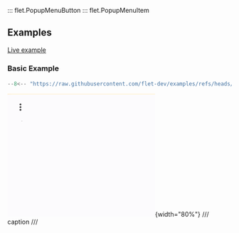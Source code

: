 ::: flet.PopupMenuButton
::: flet.PopupMenuItem

## Examples

[Live example](https://flet-controls-gallery.fly.dev/buttons/popupmenubutton)

### Basic Example

```python
--8<-- "https://raw.githubusercontent.com/flet-dev/examples/refs/heads/v1-docs/python/controls/buttons/popup-menu-button/basic.py"
```

![basic](https://raw.githubusercontent.com/flet-dev/examples/v1-docs/python/controls/buttons/popup-menu-button/media/basic.gif){width="80%"}
/// caption
///